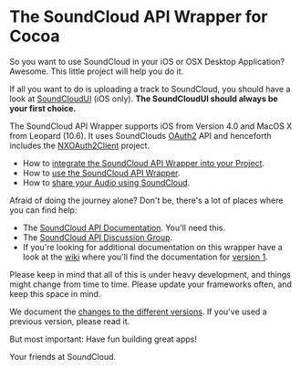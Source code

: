 # The SoundCloud API Wrapper for Cocoa

So you want to use SoundCloud in your iOS or OSX Desktop Application? Awesome. This little project will help you do it.

If all you want to do is uploading a track to SoundCloud, you should have a look at [SoundCloudUI]() (iOS only). __The SoundCloudUI should always be your first choice.__

The SoundCloud API Wrapper supports iOS from Version 4.0 and MacOS X from Leopard (10.6). It uses SoundClouds [OAuth2](http://oauth.net/2) API and henceforth includes the [NXOAuth2Client](http://github.com/nxtbgthng/OAuth2Client) project.


* How to [integrate the SoundCloud API Wrapper into your Project](https://github.com/soundcloud/cocoa-api-wrapper/blob/master/Setup.md).
* How to [use the SoundCloud API Wrapper](https://github.com/soundcloud/cocoa-api-wrapper/blob/master/Usage.md).
* How to [share your Audio using SoundCloud](https://github.com/soundcloud/cocoa-api-wrapper/blob/master/Sharing.md).

Afraid of doing the journey alone? Don't be, there's a lot of places where you can find help:

* The [SoundCloud API Documentation](http://developers.soundcloud.com/docs). You'll need this.
* The [SoundCloud API Discussion Group](http://groups.google.com/group/soundcloudapi).
* If you're looking for additional documentation on this wrapper have a look at the [wiki](http://wiki.github.com/soundcloud/cocoa-api-wrapper/) where you'll find the documentation for [version 1](http://github.com/soundcloud/cocoa-api-wrapper/tree/v1.0).

Please keep in mind that all of this is under heavy development, and things might change from time to time. Please update your frameworks often, and keep this space in mind.

We document the [changes to the different versions](Changes.md). If you've used a previous version, please read it.

But most important: Have fun building great apps!

Your friends at SoundCloud.